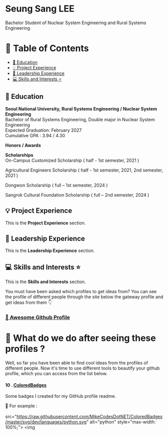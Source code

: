 # Seung Sang LEE

Bachelor Student of Nuclear System Engineering and Rural Systems Engineering

# 📖 Table of Contents

- [📖 Education](#-education)
- [💡 Project Experience](#-project-experience)
- [🚩 Leadership Experience](#-leadership-experience)
- [💻 Skills and Interests ⭐](#-skills-and-interests-)

## 📖 Education
**Seoul National University, Rural Systems Engineering / Nuclear System Engineering**  
Bachelor of Rural Systems Engineering, Double major in Nuclear System Engineering   
Expected Graduation: February 2027  
Cumulative GPA : 3.94 / 4.30  

**Honors / Awards**  

**Scholarships**  
On-Campus Customized Scholarship ( half - 1st semester, 2021 )  

Agricultural Engineers Scholarship ( half - 1st semester, 2021, 2nd semester, 2021 )  

Dongwon Scholarship ( full – 1st semester, 2024 )  

Sangrok Cultural Foundation Scholarship ( full – 2nd semester, 2024 )  

## 💡 Project Experience
This is the **Project Experience** section.

## 🚩 Leadership Experience
This is the **Leadership Experience** section.

## 💻 Skills and Interests ⭐
This is the **Skills and Interests** section.


You must have been asked which profiles to get ideas from? You can see the profile of different people through the site below the gateway profile and get ideas from them 👇

### [🔗 Awesome Github Profile ](https://zzetao.github.io/awesome-github-profile/)

# 🚩 What do we do after seeing these profiles ?

Well, so far you have been able to find cool ideas from the profiles of different people. Now it's time to use different tools to beautify your github profile, which you can access from the list below.


#### 10 . [ColoredBadges](https://github.com/MikeCodesDotNET/ColoredBadges)

Some badges I created for my GitHub profile readme.

📍 For example :
<br/>
<br/>
src="https://raw.githubusercontent.com/MikeCodesDotNET/ColoredBadges/master/svg/dev/languages/python.svg" alt="python" style="max-width: 100%;"> <img 
<br/>
<br/>

